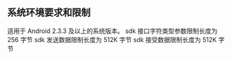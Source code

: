 
## 系统环境要求和限制
适用于 Android 2.3.3 及以上的系统版本。
sdk 接口字符类型参数限制长度为 256 字节
sdk 发送数据限制长度为 512K 字节
sdk 接受数据限制长度为 512K 字节
